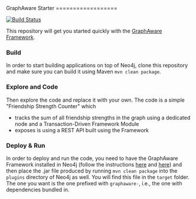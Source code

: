 <a name="top"/>
GraphAware Starter
==================

[![Build Status](https://travis-ci.org/graphaware/graphaware-starter.png)](https://travis-ci.org/graphaware/graphaware-starter)

This repository will get you started quickly with the [GraphAware Framework](https://github.com/graphaware/neo4j-framework).

### Build

In order to start building applications on top of Neo4j,
clone this repository and make sure you can build it using Maven `mvn clean package`.

### Explore and Code

Then explore the code and replace it with your own. The code is a simple "Friendship Strength Counter" which

* tracks the sum of all friendship strengths in the graph using a dedicated node and a Transaction-Driven Framework Module
* exposes is using a REST API built using the Framework

### Deploy & Run

In order to deploy and run the code, you need to have the GraphAware Framework installed in Neo4j (follow the instructions [here](https://github.com/graphaware/neo4j-framework#server-mode) and [here](https://github.com/graphaware/neo4j-framework/tree/master/runtime#using-graphaware-runtime-server-mode))
and then place the .jar file produced by running `mvn clean package` into the `plugins` directory of Neo4j as well. You
will find this file in the `target` folder. The one you want is the one prefixed with `graphaware-`, i.e., the one with
dependencies bundled in.


